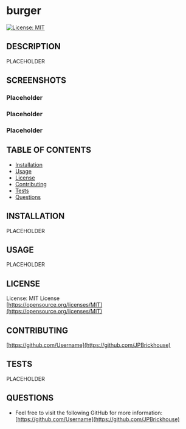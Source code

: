 # burger

[![License: MIT](https://img.shields.io/badge/License-MIT-yellow.svg)](https://opensource.org/licenses/MIT)

## DESCRIPTION
PLACEHOLDER

## SCREENSHOTS
### Placeholder

### Placeholder

### Placeholder


## TABLE OF CONTENTS
* [Installation](#installation)
* [Usage](#usage)
* [License](#license)
* [Contributing](#contributing)
* [Tests](#tests)
* [Questions](#questions)
    
## INSTALLATION
PLACEHOLDER

## USAGE
PLACEHOLDER

## LICENSE
License: MIT License<br>
[https://opensource.org/licenses/MIT](https://opensource.org/licenses/MIT)

## CONTRIBUTING
[https://github.com/Username](https://github.com/JPBrickhouse)

## TESTS
PLACEHOLDER

## QUESTIONS
- Feel free to visit the following GitHub for more information:
[https://github.com/Username](https://github.com/JPBrickhouse)
